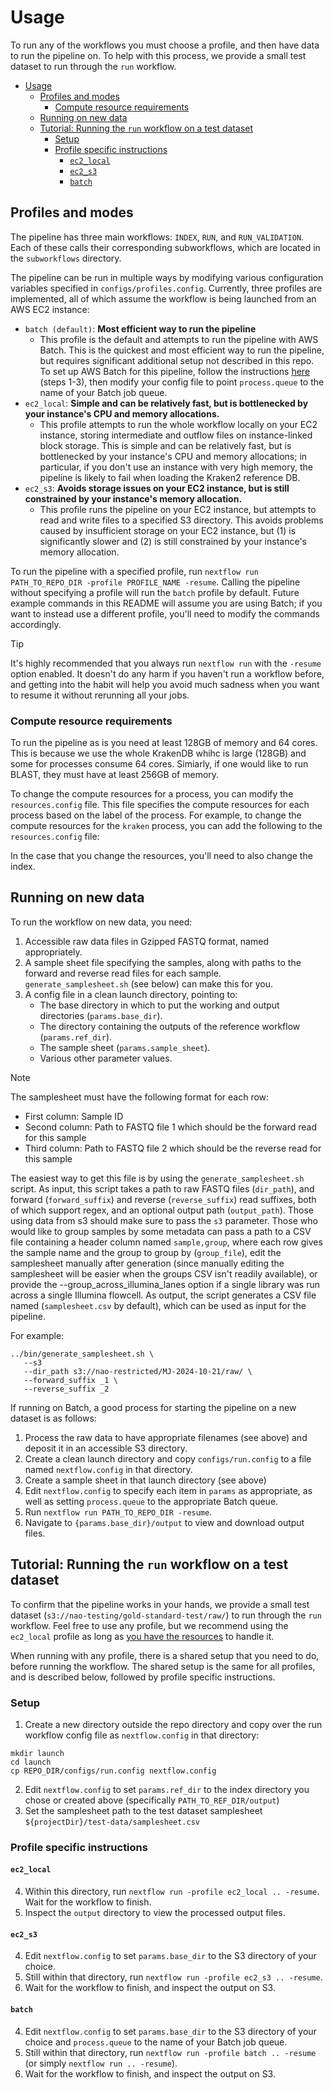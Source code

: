 # Usage

To run any of the workflows you must choose a profile, and then have data to run the pipeline on. To help with this process, we provide a small test dataset to run through the `run` workflow.

<!-- TOC start (generated with https://github.com/derlin/bitdowntoc) -->
- [Usage](#usage)
  - [Profiles and modes](#profiles-and-modes)
    - [Compute resource requirements](#compute-resource-requirements)
  - [Running on new data](#running-on-new-data)
  - [Tutorial: Running the `run` workflow on a test dataset](#tutorial-running-the-run-workflow-on-a-test-dataset)
    - [Setup](#setup)
    - [Profile specific instructions](#profile-specific-instructions)
      - [`ec2_local`](#ec2_local)
      - [`ec2_s3`](#ec2_s3)
      - [`batch`](#batch)
<!-- TOC end -->

## Profiles and modes

The pipeline has three main workflows: `INDEX`, `RUN`, and `RUN_VALIDATION`. Each of these calls their corresponding subworkflows, which are located in the `subworkflows` directory.

The pipeline can be run in multiple ways by modifying various configuration variables specified in `configs/profiles.config`. Currently, three profiles are implemented, all of which assume the workflow is being launched from an AWS EC2 instance:

- `batch (default)`:  **Most efficient way to run the pipeline**
  - This profile is the default and attempts to run the pipeline with AWS Batch. This is the quickest and most efficient way to run the pipeline, but requires significant additional setup not described in this repo. To set up AWS Batch for this pipeline, follow the instructions [here](./batch.md) (steps 1-3), then modify your config file to point `process.queue` to the name of your Batch job queue.
- `ec2_local`: **Simple and can be relatively fast, but is bottlenecked by your instance's CPU and memory allocations.**
  - This profile attempts to run the whole workflow locally on your EC2 instance, storing intermediate and outflow files on instance-linked block storage. This is simple and can be relatively fast, but is bottlenecked by your instance's CPU and memory allocations; in particular, if you don't use an instance with very high memory, the pipeline is likely to fail when loading the Kraken2 reference DB.
- `ec2_s3`: **Avoids storage issues on your EC2 instance, but is still constrained by your instance's memory allocation.**
  - This profile runs the pipeline on your EC2 instance, but attempts to read and write files to a specified S3 directory. This avoids problems caused by insufficient storage on your EC2 instance, but (1) is significantly slower and (2) is still constrained by your instance's memory allocation.

To run the pipeline with a specified profile, run `nextflow run PATH_TO_REPO_DIR -profile PROFILE_NAME -resume`. Calling the pipeline without specifying a profile will run the `batch` profile by default. Future example commands in this README will assume you are using Batch; if you want to instead use a different profile, you'll need to modify the commands accordingly.

> [!TIP]
> It's highly recommended that you always run `nextflow run` with the `-resume` option enabled. It doesn't do any harm if you haven't run a workflow before, and getting into the habit will help you avoid much sadness when you want to resume it without rerunning all your jobs.

### Compute resource requirements

To run the pipeline as is you need at least 128GB of memory and 64 cores. This is because we use the whole KrakenDB whihc is large (128GB) and some for processes consume 64 cores. Simiarly, if one would like to run BLAST, they must have at least 256GB of memory. 

To change the compute resources for a process, you can modify the `resources.config` file. This file specifies the compute resources for each process based on the label of the process. For example, to change the compute resources for the `kraken` process, you can add the following to the `resources.config` file:

In the case that you change the resources, you'll need to also change the index.


## Running on new data

To run the workflow on new data, you need:

1. Accessible raw data files in Gzipped FASTQ format, named appropriately.
2. A sample sheet file specifying the samples, along with paths to the forward and reverse read files for each sample. `generate_samplesheet.sh` (see below) can make this for you.
3. A config file in a clean launch directory, pointing to:
    - The base directory in which to put the working and output directories (`params.base_dir`).
    - The directory containing the outputs of the reference workflow (`params.ref_dir`).
    - The sample sheet (`params.sample_sheet`).
    - Various other parameter values.

> [!NOTE]
> The samplesheet must have the following format for each row:
> - First column: Sample ID
> - Second column: Path to FASTQ file 1 which should be the forward read for this sample
> - Third column: Path to FASTQ file 2 which should be the reverse read for this sample
> 
> The easiest way to get this file is by using the `generate_samplesheet.sh` script. As input, this script takes a path to raw FASTQ files (`dir_path`), and forward (`forward_suffix`) and reverse (`reverse_suffix`) read suffixes, both of which support regex, and an optional output path (`output_path`). Those using data from s3 should make sure to pass the `s3` parameter. Those who would like to group samples by some metadata can pass a path to a CSV file containing a header column named `sample,group`, where each row gives the sample name and the group to group by (`group_file`), edit the samplesheet manually after generation (since manually editing the samplesheet will be easier when the groups CSV isn't readily available), or provide the --group_across_illumina_lanes option if a single library was run across a single Illumina flowcell. As output, the script generates a CSV file named (`samplesheet.csv` by default), which can be used as input for the pipeline.
>
> For example:
> ```
> ../bin/generate_samplesheet.sh \
>    --s3
>    --dir_path s3://nao-restricted/MJ-2024-10-21/raw/ \
>    --forward_suffix _1 \
>    --reverse_suffix _2
> ```

If running on Batch, a good process for starting the pipeline on a new dataset is as follows:

1. Process the raw data to have appropriate filenames (see above) and deposit it in an accessible S3 directory.
2. Create a clean launch directory and copy `configs/run.config` to a file named `nextflow.config` in that directory.
3. Create a sample sheet in that launch directory (see above)
4. Edit `nextflow.config` to specify each item in `params` as appropriate, as well as setting `process.queue` to the appropriate Batch queue.
5. Run `nextflow run PATH_TO_REPO_DIR -resume`.
6. Navigate to `{params.base_dir}/output` to view and download output files.


## Tutorial: Running the `run` workflow on a test dataset

To confirm that the pipeline works in your hands, we provide a small test dataset (`s3://nao-testing/gold-standard-test/raw/`) to run through the `run` workflow. Feel free to use any profile, but we recommend using the `ec2_local` profile as long as [you have the resources](usage.md#compute-resource-requirements) to handle it. 

When running with any profile, there is a shared setup that you need to do, before running the workflow. The shared setup is the same for all profiles, and is described below, followed by profile specific instructions.

### Setup

1. Create a new directory outside the repo directory and copy over the run workflow config file as `nextflow.config` in that directory:

```
mkdir launch
cd launch
cp REPO_DIR/configs/run.config nextflow.config
```

2. Edit `nextflow.config` to set `params.ref_dir` to the index directory you chose or created above (specifically `PATH_TO_REF_DIR/output`)
3. Set the samplesheet path to the test dataset samplesheet `${projectDir}/test-data/samplesheet.csv`

### Profile specific instructions

#### `ec2_local`

4. Within this directory, run `nextflow run -profile ec2_local .. -resume`. Wait for the workflow to finish. 
5. Inspect the `output` directory to view the processed output files.

#### `ec2_s3`

4. Edit `nextflow.config` to set `params.base_dir` to the S3 directory of your choice. 
5. Still within that directory, run `nextflow run -profile ec2_s3 .. -resume`. 
6. Wait for the workflow to finish, and inspect the output on S3.

#### `batch`

4. Edit `nextflow.config` to set `params.base_dir` to the S3 directory of your choice and `process.queue` to the name of your Batch job queue. 
5. Still within that directory, run `nextflow run -profile batch .. -resume` (or simply `nextflow run .. -resume`). 
6. Wait for the workflow to finish, and inspect the output on S3.